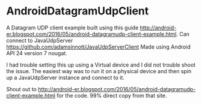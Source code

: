 # AndroidDatagramUdpClient
A Datagram UDP client example built using this guide http://android-er.blogspot.com/2016/05/android-datagramudp-client-example.html. Can connect to JavaUdpServer https://github.com/adamsinnott/JavaUdpServerClient
Made using Android API 24 version 7 nougat.

I had trouble setting this up using a Virtual device and I did not trouble shoot the issue. The easiest way was to run it on a physical device and then spin up a JavaUdpServer instance and connect to it.

Shout out to http://android-er.blogspot.com/2016/05/android-datagramudp-client-example.html for the code. 99% direct copy from that site.
